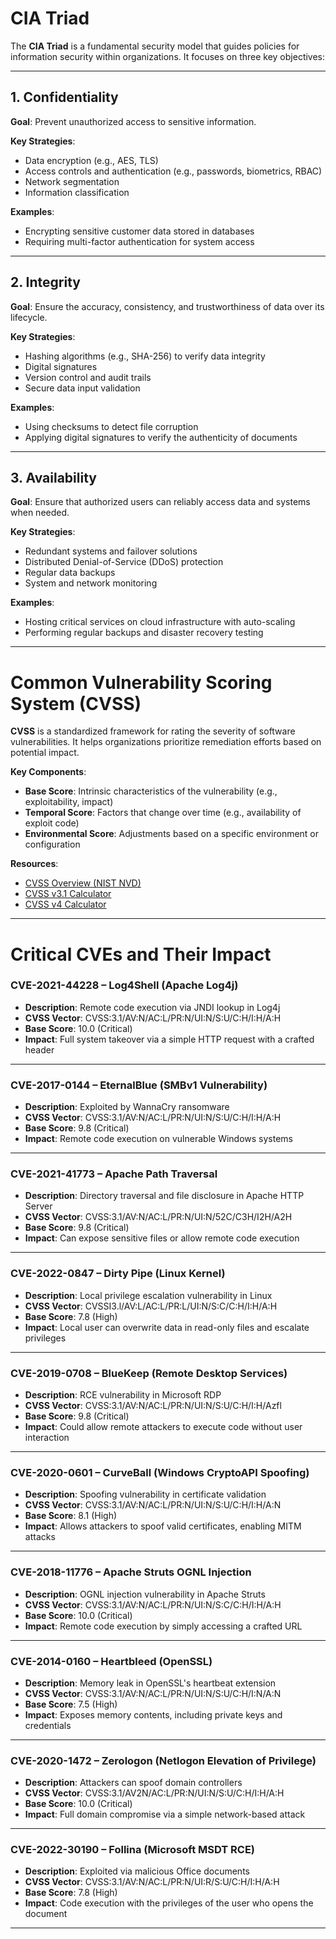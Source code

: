 
# CIA Triad

The **CIA Triad** is a fundamental security model that guides policies for information security within organizations. It focuses on three key objectives:

---

## 1. Confidentiality

**Goal**: Prevent unauthorized access to sensitive information.

**Key Strategies**:

* Data encryption (e.g., AES, TLS)
* Access controls and authentication (e.g., passwords, biometrics, RBAC)
* Network segmentation
* Information classification

**Examples**:

* Encrypting sensitive customer data stored in databases
* Requiring multi-factor authentication for system access

---

## 2. Integrity

**Goal**: Ensure the accuracy, consistency, and trustworthiness of data over its lifecycle.

**Key Strategies**:

* Hashing algorithms (e.g., SHA-256) to verify data integrity
* Digital signatures
* Version control and audit trails
* Secure data input validation

**Examples**:

* Using checksums to detect file corruption
* Applying digital signatures to verify the authenticity of documents

---

## 3. Availability

**Goal**: Ensure that authorized users can reliably access data and systems when needed.

**Key Strategies**:

* Redundant systems and failover solutions
* Distributed Denial-of-Service (DDoS) protection
* Regular data backups
* System and network monitoring

**Examples**:

* Hosting critical services on cloud infrastructure with auto-scaling
* Performing regular backups and disaster recovery testing

---

# Common Vulnerability Scoring System (CVSS)

**CVSS** is a standardized framework for rating the severity of software vulnerabilities. It helps organizations prioritize remediation efforts based on potential impact.

**Key Components**:

* **Base Score**: Intrinsic characteristics of the vulnerability (e.g., exploitability, impact)
* **Temporal Score**: Factors that change over time (e.g., availability of exploit code)
* **Environmental Score**: Adjustments based on a specific environment or configuration

**Resources**:

* [CVSS Overview (NIST NVD)](https://nvd.nist.gov/vuln-metrics/cvss)
* [CVSS v3.1 Calculator](https://www.first.org/cvss/calculator/3.1)
* [CVSS v4 Calculator](https://www.first.org/cvss/calculator/4.0)

---

# Critical CVEs and Their Impact

### **CVE-2021-44228 – Log4Shell (Apache Log4j)**

* **Description**: Remote code execution via JNDI lookup in Log4j
* **CVSS Vector**: CVSS:3.1/AV:N/AC:L/PR:N/UI:N/S:U/C:H/I:H/A:H
* **Base Score**: 10.0 (Critical)
* **Impact**: Full system takeover via a simple HTTP request with a crafted header

---

### **CVE-2017-0144 – EternalBlue (SMBv1 Vulnerability)**

* **Description**: Exploited by WannaCry ransomware
* **CVSS Vector**: CVSS:3.1/AV:N/AC:L/PR:N/UI:N/S:U/C:H/I:H/A:H
* **Base Score**: 9.8 (Critical)
* **Impact**: Remote code execution on vulnerable Windows systems

---

### **CVE-2021-41773 – Apache Path Traversal**

* **Description**: Directory traversal and file disclosure in Apache HTTP Server
* **CVSS Vector**: CVSS:3.1/AV:N/AC:L/PR:N/UI:N/52C/C3H/I2H/A2H
* **Base Score**: 9.8 (Critical)
* **Impact**: Can expose sensitive files or allow remote code execution

---

### **CVE-2022-0847 – Dirty Pipe (Linux Kernel)**

* **Description**: Local privilege escalation vulnerability in Linux
* **CVSS Vector**: CVSSI3.l/AV:L/AC:L/PR:L/UI:N/S:C/C:H/I:H/A:H
* **Base Score**: 7.8 (High)
* **Impact**: Local user can overwrite data in read-only files and escalate privileges

---

### **CVE-2019-0708 – BlueKeep (Remote Desktop Services)**

* **Description**: RCE vulnerability in Microsoft RDP
* **CVSS Vector**: CVSS:3.1/AV:N/AC:L/PR:N/UI:N/S:U/C:H/I:H/Azfl
* **Base Score**: 9.8 (Critical)
* **Impact**: Could allow remote attackers to execute code without user interaction

---

### **CVE-2020-0601 – CurveBall (Windows CryptoAPI Spoofing)**

* **Description**: Spoofing vulnerability in certificate validation
* **CVSS Vector**: CVSS:3.1/AV:N/AC:L/PR:N/UI:N/S:U/C:H/I:H/A:N
* **Base Score**: 8.1 (High)
* **Impact**: Allows attackers to spoof valid certificates, enabling MITM attacks

---

### **CVE-2018-11776 – Apache Struts OGNL Injection**

* **Description**: OGNL injection vulnerability in Apache Struts
* **CVSS Vector**: CVSS:3.1/AV:N/AC:L/PR:N/UI:N/S:C/C:H/I:H/A:H
* **Base Score**: 10.0 (Critical)
* **Impact**: Remote code execution by simply accessing a crafted URL

---

### **CVE-2014-0160 – Heartbleed (OpenSSL)**

* **Description**: Memory leak in OpenSSL's heartbeat extension
* **CVSS Vector**: CVSS:3.1/AV:N/AC:L/PR:N/UI:N/S:U/C:H/I:N/A:N
* **Base Score**: 7.5 (High)
* **Impact**: Exposes memory contents, including private keys and credentials

---

### **CVE-2020-1472 – Zerologon (Netlogon Elevation of Privilege)**

* **Description**: Attackers can spoof domain controllers
* **CVSS Vector**: CVSS:3.1/AV2N/AC:L/PR:N/UI:N/S:U/C:H/I:H/A:H
* **Base Score**: 10.0 (Critical)
* **Impact**: Full domain compromise via a simple network-based attack

---

### **CVE-2022-30190 – Follina (Microsoft MSDT RCE)**

* **Description**: Exploited via malicious Office documents
* **CVSS Vector**: CVSS:3.1/AV:N/AC:L/PR:N/UI:R/S:U/C:H/I:H/A:H
* **Base Score**: 7.8 (High)
* **Impact**: Code execution with the privileges of the user who opens the document

---

